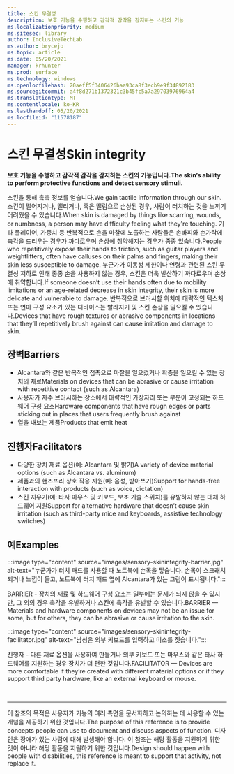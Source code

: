 ```yaml
---
title: 스킨 무결성
description: 보호 기능을 수행하고 감각적 감각을 감지하는 스킨의 기능
ms.localizationpriority: medium
ms.sitesec: library
author: InclusiveTechLab
ms.author: brycejo
ms.topic: article
ms.date: 05/20/2021
manager: krhunter
ms.prod: surface
ms.technology: windows
ms.openlocfilehash: 20aeff5f3406426baa93ca8f3ecb9e9f34892183
ms.sourcegitcommit: a4f8d271b1372321c3b45fc5a7a29703976964a4
ms.translationtype: MT
ms.contentlocale: ko-KR
ms.lasthandoff: 05/20/2021
ms.locfileid: "11578187"
---
```

# <a name="skin-integrity"></a><span data-ttu-id="13185-103">스킨 무결성</span><span class="sxs-lookup"><span data-stu-id="13185-103">Skin integrity</span></span>

**<span data-ttu-id="13185-104">보호 기능을 수행하고 감각적 감각을 감지하는 스킨의 기능입니다.</span><span class="sxs-lookup"><span data-stu-id="13185-104">The skin’s ability to perform protective functions and detect sensory stimuli.</span></span>**

<span data-ttu-id="13185-105">스킨을 통해 촉촉 정보를 얻습니다.</span><span class="sxs-lookup"><span data-stu-id="13185-105">We gain tactile information through our skin.</span></span> <span data-ttu-id="13185-106">스킨이 떨어지거나, 떨리거나, 혹은 떨림으로 손상된 경우, 사람이 터치하는 것을 느끼기 어려웠을 수 있습니다.</span><span class="sxs-lookup"><span data-stu-id="13185-106">When skin is damaged by things like scarring, wounds, or numbness, a person may have difficulty feeling what they're touching.</span></span> <span data-ttu-id="13185-107">기타 플레이어, 가중치 등 반복적으로 손을 마찰에 노출하는 사람들은 손바피와 손가락에 촉각을 드리우는 경우가 까다로우며 손상에 취약해지는 경우가 종종 있습니다.</span><span class="sxs-lookup"><span data-stu-id="13185-107">People who repetitively expose their hands to friction, such as guitar players and weightlifters, often have calluses on their palms and fingers, making their skin less susceptible to damage.</span></span> <span data-ttu-id="13185-108">누군가가 이동성 제한이나 연령과 관련된 스킨 무결성 저하로 인해 종종 손을 사용하지 않는 경우, 스킨은 더욱 발산하기 까다로우며 손상에 취약합니다.</span><span class="sxs-lookup"><span data-stu-id="13185-108">If someone doesn’t use their hands often due to mobility limitations or an age-related decrease in skin integrity, their skin is more delicate and vulnerable to damage.</span></span> <span data-ttu-id="13185-109">반복적으로 브러시할 위치에 대략적인 텍스처 또는 연마 구성 요소가 있는 디바이스는 발라지기 및 스킨 손상을 일으킬 수 있습니다.</span><span class="sxs-lookup"><span data-stu-id="13185-109">Devices that have rough textures or abrasive components in locations that they’ll repetitively brush against can cause irritation and damage to skin.</span></span>

## <a name="barriers"></a><span data-ttu-id="13185-110">장벽</span><span class="sxs-lookup"><span data-stu-id="13185-110">Barriers</span></span>
* <span data-ttu-id="13185-111">Alcantara와 같은 반복적인 접촉으로 마찰을 일으켰거나 확증을 일으킬 수 있는 장치의 재료</span><span class="sxs-lookup"><span data-stu-id="13185-111">Materials on devices that can be abrasive or cause irritation with repetitive contact (such as Alcantara)</span></span>
* <span data-ttu-id="13185-112">사용자가 자주 브러시하는 장소에서 대략적인 가장자리 또는 부분이 고정되는 하드웨어 구성 요소</span><span class="sxs-lookup"><span data-stu-id="13185-112">Hardware components that have rough edges or parts sticking out in places that users frequently brush against</span></span>
* <span data-ttu-id="13185-113">열을 내보는 제품</span><span class="sxs-lookup"><span data-stu-id="13185-113">Products that emit heat</span></span>

## <a name="facilitators"></a><span data-ttu-id="13185-114">진행자</span><span class="sxs-lookup"><span data-stu-id="13185-114">Facilitators</span></span>
* <span data-ttu-id="13185-115">다양한 장치 재료 옵션(예: Alcantara 및 밝기)</span><span class="sxs-lookup"><span data-stu-id="13185-115">A variety of device material options (such as Alcantara vs. aluminum)</span></span>
* <span data-ttu-id="13185-116">제품과의 핸즈프리 상호 작용 지원(예: 음성, 받아쓰기)</span><span class="sxs-lookup"><span data-stu-id="13185-116">Support for hands-free interaction with products (such as voice, dictation)</span></span>
* <span data-ttu-id="13185-117">스킨 지우기(예: 타사 마우스 및 키보드, 보조 기술 스위치)를 유발하지 않는 대체 하드웨어 지원</span><span class="sxs-lookup"><span data-stu-id="13185-117">Support for alternative hardware that doesn’t cause skin irritation (such as third-party mice and keyboards, assistive technology switches)</span></span>

## <a name="examples"></a><span data-ttu-id="13185-118">예</span><span class="sxs-lookup"><span data-stu-id="13185-118">Examples</span></span>

:::image type="content" source="images/sensory-skinintegrity-barrier.jpg" alt-text="누군가가 터치 패드를 사용할 때 노트북에 손목을 닿습니다. 손목이 스크래치되거나 느낌이 들고, 노트북에 터치 패드 옆에 Alcantara가 있는 그림이 표시됩니다.":::

<span data-ttu-id="13185-121">BARRIER - 장치의 재료 및 하드웨어 구성 요소는 일부에는 문제가 되지 않을 수 있지만, 그 외의 경우 촉각을 유발하거나 스킨에 촉각을 유발할 수 있습니다.</span><span class="sxs-lookup"><span data-stu-id="13185-121">BARRIER — Materials and hardware components on devices may not be an issue for some, but for others, they can be abrasive or cause irritation to the skin.</span></span>  

:::image type="content" source="images/sensory-skinintegrity-facilitator.jpg" alt-text="남성은 외부 키보드를 입력하고 미소를 짓습니다.":::

<span data-ttu-id="13185-123">진행자 - 다른 재료 옵션을 사용하여 만들거나 외부 키보드 또는 마우스와 같은 타사 하드웨어를 지원하는 경우 장치가 더 편한 것입니다.</span><span class="sxs-lookup"><span data-stu-id="13185-123">FACILITATOR — Devices are more comfortable if they’re created with different material options or if they support third party hardware, like an external keyboard or mouse.</span></span> 


&nbsp;

[comment]: # (Footer 문)
___
<span data-ttu-id="13185-125">이 참조의 목적은 사용자가 기능의 여러 측면을 문서화하고 논의하는 데 사용할 수 있는 개념을 제공하기 위한 것입니다.</span><span class="sxs-lookup"><span data-stu-id="13185-125">The purpose of this reference is to provide concepts people can use to document and discuss aspects of function.</span></span> <span data-ttu-id="13185-126">디자인은 장애가 있는 사람에 대해 발생해야 합니다. 이 참조는 해당 활동을 지원하기 위한 것이 아니라 해당 활동을 지원하기 위한 것입니다.</span><span class="sxs-lookup"><span data-stu-id="13185-126">Design should happen with people with disabilities, this reference is meant to support that activity, not replace it.</span></span> 
